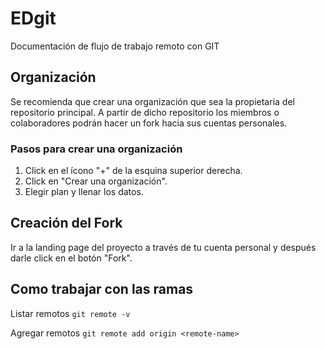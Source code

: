 # EDgit
Documentación de flujo de trabajo remoto con GIT

## Organización
Se recomienda que crear una organización que sea la propietaria del repositorio principal. A partir de dicho repositorio los miembros o colaboradores podrán hacer un fork hacia sus cuentas personales.

### Pasos para crear una organización
1. Click en el ícono "+" de la esquina superior derecha.
2. Click en "Crear una organización".
3. Elegir plan y llenar los datos.

## Creación del Fork
Ir a la landing page del proyecto a través de tu cuenta personal y después darle click en el botón "Fork".

## Como trabajar con las ramas

Listar remotos
`git remote -v`

Agregar remotos
`git remote add origin <remote-name>`
